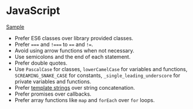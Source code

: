 JavaScript
==========

[Sample](sample.js)

* Prefer ES6 classes over library provided classes.
* Prefer `===` and `!===` to `==` and `!=`.
* Avoid using arrow functions when not necessary.
* Use semicolons and the end of each statement.
* Prefer double quotes.
* Use `PascalCase` for classes, `lowerCamelCase` for variables and functions,
  `SCREAMING_SNAKE_CASE` for constants, `_single_leading_underscore` for private
  variables and functions.
* Prefer [template strings] over string concatenation.
* Prefer promises over callbacks.
* Prefer array functions like `map` and `forEach` over `for` loops.

[template strings]: https://developer.mozilla.org/en-US/docs/Web/JavaScript/Reference/template_strings
